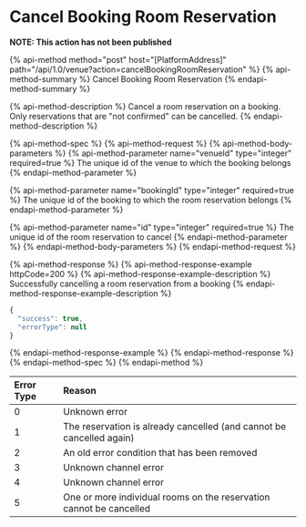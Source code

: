# Cancel Booking Room Reservation

**NOTE: This action has not been published**

{% api-method method="post" host="\[PlatformAddress\]" path="/api/1.0/venue?action=cancelBookingRoomReservation" %}
{% api-method-summary %}
Cancel Booking Room Reservation
{% endapi-method-summary %}

{% api-method-description %}
Cancel a room reservation on a booking. Only reservations that are "not confirmed" can be cancelled.
{% endapi-method-description %}

{% api-method-spec %}
{% api-method-request %}
{% api-method-body-parameters %}
{% api-method-parameter name="venueId" type="integer" required=true %}
The unique id of the venue to which the booking belongs
{% endapi-method-parameter %}

{% api-method-parameter name="bookingId" type="integer" required=true %}
The unique id of the booking to which the room reservation belongs
{% endapi-method-parameter %}

{% api-method-parameter name="id" type="integer" required=true %}
The unique id of the room reservation to cancel
{% endapi-method-parameter %}
{% endapi-method-body-parameters %}
{% endapi-method-request %}

{% api-method-response %}
{% api-method-response-example httpCode=200 %}
{% api-method-response-example-description %}
Successfully cancelling a room reservation from a booking
{% endapi-method-response-example-description %}

```javascript
{
  "success": true,
  "errorType": null
}
```
{% endapi-method-response-example %}
{% endapi-method-response %}
{% endapi-method-spec %}
{% endapi-method %}

| Error Type | Reason |
| :--- | :--- |
| 0 | Unknown error |
| 1 | The reservation is already cancelled \(and cannot be cancelled again\) |
| 2 | An old error condition that has been removed |
| 3 | Unknown channel error |
| 4 | Unknown channel error |
| 5 | One or more individual rooms on the reservation cannot be cancelled |

